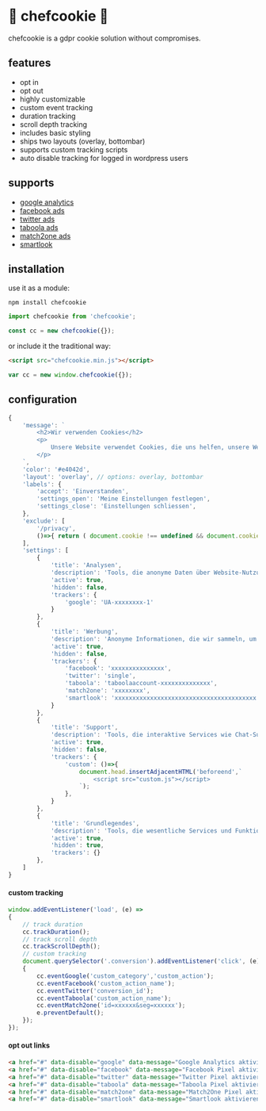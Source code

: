 # 👻 chefcookie 👻

chefcookie is a gdpr cookie solution without compromises.

## features

* opt in
* opt out
* highly customizable
* custom event tracking
* duration tracking
* scroll depth tracking
* includes basic styling
* ships two layouts (overlay, bottombar)
* supports custom tracking scripts
* auto disable tracking for logged in wordpress users

## supports

* [google analytics](https://analytics.google.com)
* [facebook ads](https://de-de.facebook.com/business/products/ads)
* [twitter ads](https://ads.twitter.com)
* [taboola ads](https://www.taboola.com)
* [match2one ads](https://www.match2one.com)
* [smartlook](https://www.smartlook.com)

## installation

use it as a module:
```
npm install chefcookie
```
```js
import chefcookie from 'chefcookie';
```
```js
const cc = new chefcookie({});
```

or include it the traditional way:
```html
<script src="chefcookie.min.js"></script>
```
```js
var cc = new window.chefcookie({});
```

## configuration

```js
{
    'message': `
        <h2>Wir verwenden Cookies</h2>
        <p>
            Unsere Website verwendet Cookies, die uns helfen, unsere Website zu verbessern, den bestmöglichen Service zu bieten und ein optimales Kundenerlebnis zu ermöglichen. <a href="#chefcookie__settings">Hier</a> können Sie Ihre Einstellungen verwalten. Indem Sie auf "<a href="#chefcookie__accept">Einverstanden</a>" klicken, erklären Sie sich damit einverstanden, dass Ihre Cookies für diesen Zweck verwendet werden. Weitere Informationen dazu finden Sie in unserer <a href="/privacy">Datenschutzerklärung</a>. Sollten Sie hiermit nicht einverstanden sein, können Sie die Verwendung von Cookies hier <a href="#chefcookie__decline">ablehnen</a>.
        </p>
    `,
    'color': '#e4042d',
    'layout': 'overlay', // options: overlay, bottombar
    'labels': {
        'accept': 'Einverstanden',
        'settings_open': 'Meine Einstellungen festlegen',
        'settings_close': 'Einstellungen schliessen',
    },
    'exclude': [
        '/privacy',
        ()=>{ return ( document.cookie !== undefined && document.cookie.indexOf('wp-settings-time') > -1 ); }
    ],
    'settings': [
        {
            'title': 'Analysen',
            'description': 'Tools, die anonyme Daten über Website-Nutzung und -Funktionalität sammeln. Wir nutzen die Erkenntnisse, um unsere Produkte, Dienstleistungen und das Benutzererlebnis zu verbessern.',
            'active': true,
            'hidden': false,
            'trackers': {
                'google': 'UA-xxxxxxxx-1'
            }
        },
        {
            'title': 'Werbung',
            'description': 'Anonyme Informationen, die wir sammeln, um Ihnen nützliche Produkte und Dienstleistungen empfehlen zu können.',
            'active': true,
            'hidden': false,
            'trackers': {
                'facebook': 'xxxxxxxxxxxxxxx',
                'twitter': 'single',
                'taboola': 'taboolaaccount-xxxxxxxxxxxxxx',
                'match2one': 'xxxxxxxx',
                'smartlook': 'xxxxxxxxxxxxxxxxxxxxxxxxxxxxxxxxxxxxxxxx'
            }
        },
        {
            'title': 'Support',
            'description': 'Tools, die interaktive Services wie Chat-Support und Kunden-Feedback-Tools unterstützen.',
            'active': true,
            'hidden': false,
            'trackers': {
                'custom': ()=>{
                    document.head.insertAdjacentHTML('beforeend',`
                        <script src="custom.js"></script> 
                    `);
                },
            }
        },
        {
            'title': 'Grundlegendes',
            'description': 'Tools, die wesentliche Services und Funktionen ermöglichen, einschließlich Identitätsprüfung, Servicekontinuität und Standortsicherheit. Diese Option kann nicht abgelehnt werden.',
            'active': true,
            'hidden': true,
            'trackers': {}
        },
    ]    
}
```

#### custom tracking

```js
window.addEventListener('load', (e) =>
{
    // track duration
    cc.trackDuration();
    // track scroll depth
    cc.trackScrollDepth();
    // custom tracking
    document.querySelector('.conversion').addEventListener('click', (e) =>
    { 
        cc.eventGoogle('custom_category','custom_action');
        cc.eventFacebook('custom_action_name');
        cc.eventTwitter('conversion_id');
        cc.eventTaboola('custom_action_name');
        cc.eventMatch2one('id=xxxxxx&seg=xxxxxx');
        e.preventDefault();
    });
});
```

#### opt out links

```html
<a href="#" data-disable="google" data-message="Google Analytics aktivieren">Google Analytics deaktivieren</a><br/>
<a href="#" data-disable="facebook" data-message="Facebook Pixel aktivieren">Facebook Pixel deaktivieren</a><br/>
<a href="#" data-disable="twitter" data-message="Twitter Pixel aktivieren">Twitter Pixel deaktivieren</a><br/>
<a href="#" data-disable="taboola" data-message="Taboola Pixel aktivieren">Taboola Pixel deaktivieren</a><br/>
<a href="#" data-disable="match2one" data-message="Match2One Pixel aktivieren">Match2One Pixel deaktivieren</a><br/>
<a href="#" data-disable="smartlook" data-message="Smartlook aktivieren">Smartlook deaktivieren</a>
```